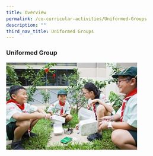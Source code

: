 ```yaml
---
title: Overview
permalink: /co-curricular-activities/Uniformed-Groups
description: ""
third_nav_title: Uniformed Groups
---
```

### Uniformed Group

<img src="/images/ug1.png" 
     style="width:70%">